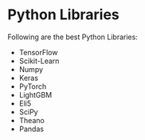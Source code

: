 # Python Libraries

 Following are the best Python Libraries:
 
 - TensorFlow
 - Scikit-Learn
 - Numpy
 - Keras
 - PyTorch
 - LightGBM
 - Eli5
 - SciPy
 - Theano
 - Pandas